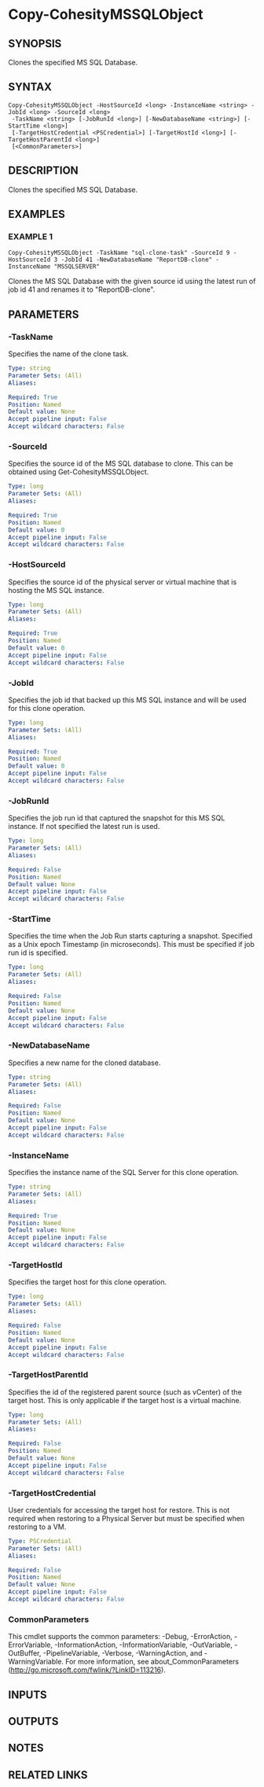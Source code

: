# Copy-CohesityMSSQLObject

## SYNOPSIS
Clones the specified MS SQL Database.

## SYNTAX

```
Copy-CohesityMSSQLObject -HostSourceId <long> -InstanceName <string> -JobId <long> -SourceId <long>
 -TaskName <string> [-JobRunId <long>] [-NewDatabaseName <string>] [-StartTime <long>]
 [-TargetHostCredential <PSCredential>] [-TargetHostId <long>] [-TargetHostParentId <long>]
 [<CommonParameters>]
```

## DESCRIPTION
Clones the specified MS SQL Database.

## EXAMPLES

### EXAMPLE 1
```
Copy-CohesityMSSQLObject -TaskName "sql-clone-task" -SourceId 9 -HostSourceId 3 -JobId 41 -NewDatabaseName "ReportDB-clone" -InstanceName "MSSQLSERVER"
```

Clones the MS SQL Database with the given source id using the latest run of job id 41 and renames it to "ReportDB-clone".

## PARAMETERS

### -TaskName
Specifies the name of the clone task.

```yaml
Type: string
Parameter Sets: (All)
Aliases:

Required: True
Position: Named
Default value: None
Accept pipeline input: False
Accept wildcard characters: False
```

### -SourceId
Specifies the source id of the MS SQL database to clone.
This can be obtained using Get-CohesityMSSQLObject.

```yaml
Type: long
Parameter Sets: (All)
Aliases:

Required: True
Position: Named
Default value: 0
Accept pipeline input: False
Accept wildcard characters: False
```

### -HostSourceId
Specifies the source id of the physical server or virtual machine that is hosting the MS SQL instance.

```yaml
Type: long
Parameter Sets: (All)
Aliases:

Required: True
Position: Named
Default value: 0
Accept pipeline input: False
Accept wildcard characters: False
```

### -JobId
Specifies the job id that backed up this MS SQL instance and will be used for this clone operation.

```yaml
Type: long
Parameter Sets: (All)
Aliases:

Required: True
Position: Named
Default value: 0
Accept pipeline input: False
Accept wildcard characters: False
```

### -JobRunId
Specifies the job run id that captured the snapshot for this MS SQL instance.
If not specified the latest run is used.

```yaml
Type: long
Parameter Sets: (All)
Aliases:

Required: False
Position: Named
Default value: None
Accept pipeline input: False
Accept wildcard characters: False
```

### -StartTime
Specifies the time when the Job Run starts capturing a snapshot.
Specified as a Unix epoch Timestamp (in microseconds).
This must be specified if job run id is specified.

```yaml
Type: long
Parameter Sets: (All)
Aliases:

Required: False
Position: Named
Default value: None
Accept pipeline input: False
Accept wildcard characters: False
```

### -NewDatabaseName
Specifies a new name for the cloned database.

```yaml
Type: string
Parameter Sets: (All)
Aliases:

Required: False
Position: Named
Default value: None
Accept pipeline input: False
Accept wildcard characters: False
```

### -InstanceName
Specifies the instance name of the SQL Server for this clone operation.

```yaml
Type: string
Parameter Sets: (All)
Aliases:

Required: True
Position: Named
Default value: None
Accept pipeline input: False
Accept wildcard characters: False
```

### -TargetHostId
Specifies the target host for this clone operation.

```yaml
Type: long
Parameter Sets: (All)
Aliases:

Required: False
Position: Named
Default value: None
Accept pipeline input: False
Accept wildcard characters: False
```

### -TargetHostParentId
Specifies the id of the registered parent source (such as vCenter) of the target host.
This is only applicable if the target host is a virtual machine.

```yaml
Type: long
Parameter Sets: (All)
Aliases:

Required: False
Position: Named
Default value: None
Accept pipeline input: False
Accept wildcard characters: False
```

### -TargetHostCredential
User credentials for accessing the target host for restore.
This is not required when restoring to a Physical Server but must be specified when restoring to a VM.

```yaml
Type: PSCredential
Parameter Sets: (All)
Aliases:

Required: False
Position: Named
Default value: None
Accept pipeline input: False
Accept wildcard characters: False
```

### CommonParameters
This cmdlet supports the common parameters: -Debug, -ErrorAction, -ErrorVariable, -InformationAction, -InformationVariable, -OutVariable, -OutBuffer, -PipelineVariable, -Verbose, -WarningAction, and -WarningVariable.
For more information, see about_CommonParameters (http://go.microsoft.com/fwlink/?LinkID=113216).

## INPUTS

## OUTPUTS

## NOTES

## RELATED LINKS
